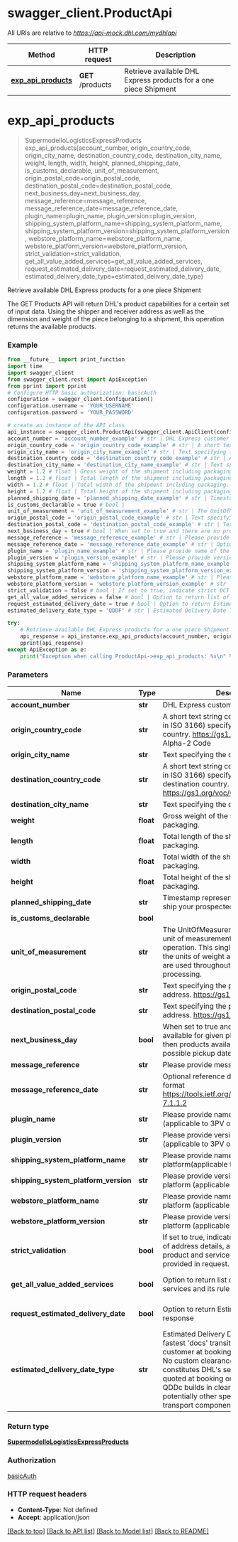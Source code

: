# swagger_client.ProductApi

All URIs are relative to *https://api-mock.dhl.com/mydhlapi*

Method | HTTP request | Description
------------- | ------------- | -------------
[**exp_api_products**](ProductApi.md#exp_api_products) | **GET** /products | Retrieve available DHL Express products for a one piece Shipment

# **exp_api_products**
> SupermodelIoLogisticsExpressProducts exp_api_products(account_number, origin_country_code, origin_city_name, destination_country_code, destination_city_name, weight, length, width, height, planned_shipping_date, is_customs_declarable, unit_of_measurement, origin_postal_code=origin_postal_code, destination_postal_code=destination_postal_code, next_business_day=next_business_day, message_reference=message_reference, message_reference_date=message_reference_date, plugin_name=plugin_name, plugin_version=plugin_version, shipping_system_platform_name=shipping_system_platform_name, shipping_system_platform_version=shipping_system_platform_version, webstore_platform_name=webstore_platform_name, webstore_platform_version=webstore_platform_version, strict_validation=strict_validation, get_all_value_added_services=get_all_value_added_services, request_estimated_delivery_date=request_estimated_delivery_date, estimated_delivery_date_type=estimated_delivery_date_type)

Retrieve available DHL Express products for a one piece Shipment

The GET Products API will return DHL's product capabilities for a certain set of input data.  Using the shipper and receiver address as well as the dimension and weight of the piece belonging to a shipment, this operation returns the available products. 

### Example
```python
from __future__ import print_function
import time
import swagger_client
from swagger_client.rest import ApiException
from pprint import pprint
# Configure HTTP basic authorization: basicAuth
configuration = swagger_client.Configuration()
configuration.username = 'YOUR_USERNAME'
configuration.password = 'YOUR_PASSWORD'

# create an instance of the API class
api_instance = swagger_client.ProductApi(swagger_client.ApiClient(configuration))
account_number = 'account_number_example' # str | DHL Express customer account number
origin_country_code = 'origin_country_code_example' # str | A short text string code (see values defined in ISO 3166) specifying the shipment origin country. https://gs1.org/voc/Country, Alpha-2 Code
origin_city_name = 'origin_city_name_example' # str | Text specifying the city name
destination_country_code = 'destination_country_code_example' # str | A short text string code (see values defined in ISO 3166) specifying the shipment destination country. https://gs1.org/voc/Country, Alpha-2 Code
destination_city_name = 'destination_city_name_example' # str | Text specifying the city name
weight = 1.2 # float | Gross weight of the shipment including packaging.
length = 1.2 # float | Total length of the shipment including packaging.
width = 1.2 # float | Total width of the shipment including packaging.
height = 1.2 # float | Total height of the shipment including packaging.
planned_shipping_date = 'planned_shipping_date_example' # str | Timestamp represents the date you plan to ship your prospected shipment 
is_customs_declarable = true # bool | 
unit_of_measurement = 'unit_of_measurement_example' # str | The UnitOfMeasurement node conveys the unit of measurements used in the operation. This single value corresponds to the units of weight and measurement which are used throughout the message processing. 
origin_postal_code = 'origin_postal_code_example' # str | Text specifying the postal code for an address. https://gs1.org/voc/postalCode (optional)
destination_postal_code = 'destination_postal_code_example' # str | Text specifying the postal code for an address. https://gs1.org/voc/postalCode (optional)
next_business_day = true # bool | When set to true and there are no products available for given plannedShippingDate then products available for the next possible pickup date are returned  (optional)
message_reference = 'message_reference_example' # str | Please provide message reference  (optional)
message_reference_date = 'message_reference_date_example' # str | Optional reference date in the  HTTP-date format https://tools.ietf.org/html/rfc7231#section-7.1.1.2 (optional)
plugin_name = 'plugin_name_example' # str | Please provide name of the plugin (applicable to 3PV only)  (optional)
plugin_version = 'plugin_version_example' # str | Please provide version of the plugin (applicable to 3PV only)  (optional)
shipping_system_platform_name = 'shipping_system_platform_name_example' # str | Please provide name of the shipping platform(applicable to 3PV only)  (optional)
shipping_system_platform_version = 'shipping_system_platform_version_example' # str | Please provide version of the shipping platform (applicable to 3PV only)  (optional)
webstore_platform_name = 'webstore_platform_name_example' # str | Please provide name of the webstore platform (applicable to 3PV only)  (optional)
webstore_platform_version = 'webstore_platform_version_example' # str | Please provide version of the webstore platform (applicable to 3PV only)  (optional)
strict_validation = false # bool | If set to true, indicate strict DCT validation of address details, and validation of product and service(s) combination provided in request. (optional) (default to false)
get_all_value_added_services = false # bool | Option to return list of all value added services and its rule groups if applicable (optional) (default to false)
request_estimated_delivery_date = true # bool | Option to return Estimated Delivery Date in response (optional) (default to true)
estimated_delivery_date_type = 'QDDF' # str | Estimated Delivery Date Type. QDDF: is the fastest 'docs' transit time as quoted to the customer at booking or shipment creation. No custom clearance is considered. QDDC: constitutes DHL's service commitment as quoted at booking or shipment creation. QDDc builds in clearance time, and potentially other special perational non-transport component(s), when relevant.  (optional) (default to QDDF)

try:
    # Retrieve available DHL Express products for a one piece Shipment
    api_response = api_instance.exp_api_products(account_number, origin_country_code, origin_city_name, destination_country_code, destination_city_name, weight, length, width, height, planned_shipping_date, is_customs_declarable, unit_of_measurement, origin_postal_code=origin_postal_code, destination_postal_code=destination_postal_code, next_business_day=next_business_day, message_reference=message_reference, message_reference_date=message_reference_date, plugin_name=plugin_name, plugin_version=plugin_version, shipping_system_platform_name=shipping_system_platform_name, shipping_system_platform_version=shipping_system_platform_version, webstore_platform_name=webstore_platform_name, webstore_platform_version=webstore_platform_version, strict_validation=strict_validation, get_all_value_added_services=get_all_value_added_services, request_estimated_delivery_date=request_estimated_delivery_date, estimated_delivery_date_type=estimated_delivery_date_type)
    pprint(api_response)
except ApiException as e:
    print("Exception when calling ProductApi->exp_api_products: %s\n" % e)
```

### Parameters

Name | Type | Description  | Notes
------------- | ------------- | ------------- | -------------
 **account_number** | **str**| DHL Express customer account number | 
 **origin_country_code** | **str**| A short text string code (see values defined in ISO 3166) specifying the shipment origin country. https://gs1.org/voc/Country, Alpha-2 Code | 
 **origin_city_name** | **str**| Text specifying the city name | 
 **destination_country_code** | **str**| A short text string code (see values defined in ISO 3166) specifying the shipment destination country. https://gs1.org/voc/Country, Alpha-2 Code | 
 **destination_city_name** | **str**| Text specifying the city name | 
 **weight** | **float**| Gross weight of the shipment including packaging. | 
 **length** | **float**| Total length of the shipment including packaging. | 
 **width** | **float**| Total width of the shipment including packaging. | 
 **height** | **float**| Total height of the shipment including packaging. | 
 **planned_shipping_date** | **str**| Timestamp represents the date you plan to ship your prospected shipment  | 
 **is_customs_declarable** | **bool**|  | 
 **unit_of_measurement** | **str**| The UnitOfMeasurement node conveys the unit of measurements used in the operation. This single value corresponds to the units of weight and measurement which are used throughout the message processing.  | 
 **origin_postal_code** | **str**| Text specifying the postal code for an address. https://gs1.org/voc/postalCode | [optional] 
 **destination_postal_code** | **str**| Text specifying the postal code for an address. https://gs1.org/voc/postalCode | [optional] 
 **next_business_day** | **bool**| When set to true and there are no products available for given plannedShippingDate then products available for the next possible pickup date are returned  | [optional] 
 **message_reference** | **str**| Please provide message reference  | [optional] 
 **message_reference_date** | **str**| Optional reference date in the  HTTP-date format https://tools.ietf.org/html/rfc7231#section-7.1.1.2 | [optional] 
 **plugin_name** | **str**| Please provide name of the plugin (applicable to 3PV only)  | [optional] 
 **plugin_version** | **str**| Please provide version of the plugin (applicable to 3PV only)  | [optional] 
 **shipping_system_platform_name** | **str**| Please provide name of the shipping platform(applicable to 3PV only)  | [optional] 
 **shipping_system_platform_version** | **str**| Please provide version of the shipping platform (applicable to 3PV only)  | [optional] 
 **webstore_platform_name** | **str**| Please provide name of the webstore platform (applicable to 3PV only)  | [optional] 
 **webstore_platform_version** | **str**| Please provide version of the webstore platform (applicable to 3PV only)  | [optional] 
 **strict_validation** | **bool**| If set to true, indicate strict DCT validation of address details, and validation of product and service(s) combination provided in request. | [optional] [default to false]
 **get_all_value_added_services** | **bool**| Option to return list of all value added services and its rule groups if applicable | [optional] [default to false]
 **request_estimated_delivery_date** | **bool**| Option to return Estimated Delivery Date in response | [optional] [default to true]
 **estimated_delivery_date_type** | **str**| Estimated Delivery Date Type. QDDF: is the fastest &#x27;docs&#x27; transit time as quoted to the customer at booking or shipment creation. No custom clearance is considered. QDDC: constitutes DHL&#x27;s service commitment as quoted at booking or shipment creation. QDDc builds in clearance time, and potentially other special perational non-transport component(s), when relevant.  | [optional] [default to QDDF]

### Return type

[**SupermodelIoLogisticsExpressProducts**](SupermodelIoLogisticsExpressProducts.md)

### Authorization

[basicAuth](../README.md#basicAuth)

### HTTP request headers

 - **Content-Type**: Not defined
 - **Accept**: application/json

[[Back to top]](#) [[Back to API list]](../README.md#documentation-for-api-endpoints) [[Back to Model list]](../README.md#documentation-for-models) [[Back to README]](../README.md)

